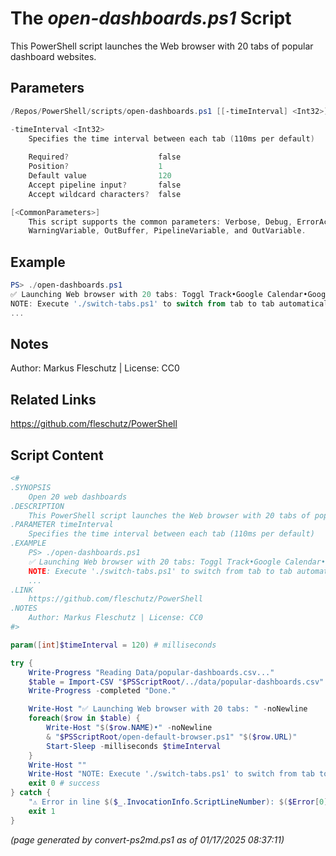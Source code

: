 The *open-dashboards.ps1* Script
===========================

This PowerShell script launches the Web browser with 20 tabs of popular dashboard websites.

Parameters
----------
```powershell
/Repos/PowerShell/scripts/open-dashboards.ps1 [[-timeInterval] <Int32>] [<CommonParameters>]

-timeInterval <Int32>
    Specifies the time interval between each tab (110ms per default)
    
    Required?                    false
    Position?                    1
    Default value                120
    Accept pipeline input?       false
    Accept wildcard characters?  false

[<CommonParameters>]
    This script supports the common parameters: Verbose, Debug, ErrorAction, ErrorVariable, WarningAction, 
    WarningVariable, OutBuffer, PipelineVariable, and OutVariable.
```

Example
-------
```powershell
PS> ./open-dashboards.ps1
✅ Launching Web browser with 20 tabs: Toggl Track•Google Calendar•Google Mail, ...
NOTE: Execute './switch-tabs.ps1' to switch from tab to tab automatically.
...

```

Notes
-----
Author: Markus Fleschutz | License: CC0

Related Links
-------------
https://github.com/fleschutz/PowerShell

Script Content
--------------
```powershell
<#
.SYNOPSIS
	Open 20 web dashboards
.DESCRIPTION
	This PowerShell script launches the Web browser with 20 tabs of popular dashboard websites.
.PARAMETER timeInterval
	Specifies the time interval between each tab (110ms per default)
.EXAMPLE
	PS> ./open-dashboards.ps1
	✅ Launching Web browser with 20 tabs: Toggl Track•Google Calendar•Google Mail, ...
	NOTE: Execute './switch-tabs.ps1' to switch from tab to tab automatically.
	...
.LINK
	https://github.com/fleschutz/PowerShell
.NOTES
	Author: Markus Fleschutz | License: CC0
#>

param([int]$timeInterval = 120) # milliseconds

try {
	Write-Progress "Reading Data/popular-dashboards.csv..."
	$table = Import-CSV "$PSScriptRoot/../data/popular-dashboards.csv"
	Write-Progress -completed "Done."

	Write-Host "✅ Launching Web browser with 20 tabs: " -noNewline
	foreach($row in $table) {
		Write-Host "$($row.NAME)•" -noNewline
		& "$PSScriptRoot/open-default-browser.ps1" "$($row.URL)"
		Start-Sleep -milliseconds $timeInterval
	}
	Write-Host ""
	Write-Host "NOTE: Execute './switch-tabs.ps1' to switch from tab to tab automatically."
	exit 0 # success
} catch {
	"⚠️ Error in line $($_.InvocationInfo.ScriptLineNumber): $($Error[0])"
	exit 1
}
```

*(page generated by convert-ps2md.ps1 as of 01/17/2025 08:37:11)*
